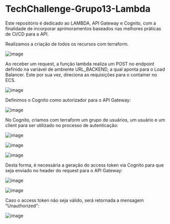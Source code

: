 # TechChallenge-Grupo13-Lambda
Este repositório é dedicado ao LAMBDA, API Gateway e Cognito, com a finalidade de incorporar aprimoramentos baseados nas melhores práticas de CI/CD para a API.

Realizamos a criação de todos os recursos com terraform.

![image](https://github.com/eraldoads/TechChallenge-Grupo13-Lambda/assets/47857203/87dec5c6-b7da-4b8d-ad16-cde65e6ccd1c)

Ao receber um request, a função lambda realiza um POST no endpoint definido na variável de ambiente URL_BACKEND, a qual aponta para o Load Balancer. Este por sua vez, direciona as requisições para o container no ECS.

![image](https://github.com/eraldoads/TechChallenge-Grupo13-Lambda/assets/47857203/aaa39869-cd7e-4b1a-acbe-180f80fe9173)

Definimos o Cognito como autorizador para o API Gateway:

![image](https://github.com/eraldoads/TechChallenge-Grupo13-Lambda/assets/47857203/e91f3a57-be01-4488-b3fd-24aa5565bc0a)

No Cognito, criamos com terraform um grupo de usuários, um usuário e um client para ser utilizado no processo de autenticação:

![image](https://github.com/eraldoads/TechChallenge-Grupo13-Lambda/assets/47857203/e52e892a-eb46-4a03-a5e2-a30478709491)

![image](https://github.com/eraldoads/TechChallenge-Grupo13-Lambda/assets/47857203/5928da78-9a84-4ae6-9112-753b4a8ba73a)

![image](https://github.com/eraldoads/TechChallenge-Grupo13-Lambda/assets/47857203/b26e6225-848d-4c07-9255-f955754b10da)


Desta forma, é necessária a geração do access token via Cognito para que seja enviado no header do request para o API Gateway:

![image](https://github.com/eraldoads/TechChallenge-Grupo13-Lambda/assets/47857203/1cfc6938-f39c-4c30-9a6c-530943a8bddb)

![image](https://github.com/eraldoads/TechChallenge-Grupo13-Lambda/assets/47857203/9612a9b6-2975-459d-ba65-70fcbcb05449)

Caso o access token não seja válido, será retornada a mensagem "Unauthorized":

![image](https://github.com/eraldoads/TechChallenge-Grupo13-Lambda/assets/47857203/d2406bf3-4259-4283-ad60-8d75aaf4b32a)






